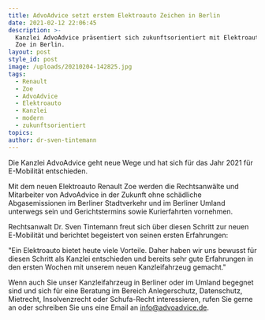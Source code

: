 ```yaml
---
title: AdvoAdvice setzt erstem Elektroauto Zeichen in Berlin
date: 2021-02-12 22:06:45
description: >-
  Kanzlei AdvoAdvice präsentiert sich zukunftsorientiert mit Elektroauto Renault
  Zoe in Berlin.
layout: post
style_id: post
image: /uploads/20210204-142825.jpg
tags:
  - Renault
  - Zoe
  - AdvoAdvice
  - Elektroauto
  - Kanzlei
  - modern
  - zukunftsorientiert
topics:
author: dr-sven-tintemann
---
```


Die Kanzlei AdvoAdvice geht neue Wege und hat sich für das Jahr 2021 für E-Mobilität entschieden.&nbsp;

Mit dem neuen Elektroauto Renault Zoe werden die Rechtsanwälte und Mitarbeiter von AdvoAdvice in der Zukunft ohne schädliche Abgasemissionen im Berliner Stadtverkehr und im Berliner Umland unterwegs sein und Gerichtstermins sowie Kurierfahrten vornehmen.&nbsp;

Rechtsanwalt Dr. Sven Tintemann freut sich über diesen Schritt zur neuen E-Mobilität und berichtet begeistert von seinen ersten Erfahrungen:

"Ein Elektroauto bietet heute viele Vorteile. Daher haben wir uns bewusst für diesen Schritt als Kanzlei entschieden und bereits sehr gute Erfahrungen in den ersten Wochen mit unserem neuen Kanzleifahrzeug gemacht."

Wenn auch Sie unser Kanzleifahrzeug in Berliner oder im Umland begegnet sind und sich für eine Beratung im Bereich Anlegerschutz, Datenschutz, Mietrecht, Insolvenzrecht oder Schufa-Recht interessieren, rufen Sie gerne an oder schreiben Sie uns eine Email an info@advoadvice.de.
